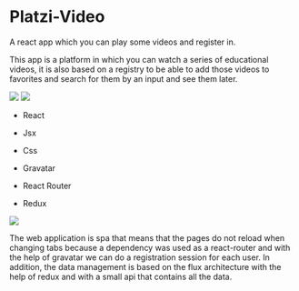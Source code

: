 # Platzi-Video
A react app which you can play some videos and register in.

This app is a platform in which you can watch a series of educational videos, it is also based on a registry to be able to add those videos to favorites and search for them by an input and see them later.

<img src="https://i.imgur.com/zwXUZCH.png" />

<img src="https://i.imgur.com/XAphno8.mp4" />

- React

- Jsx

- Css

- Gravatar

- React Router

- Redux

<img src="https://i.imgur.com/my5hWni.png" />

The web application is spa that means that the pages do not reload when changing tabs because a dependency was used as a react-router and with the help of gravatar we can do a registration session for each user.
In addition, the data management is based on the flux architecture with the help of redux and with a small api that contains all the data.
